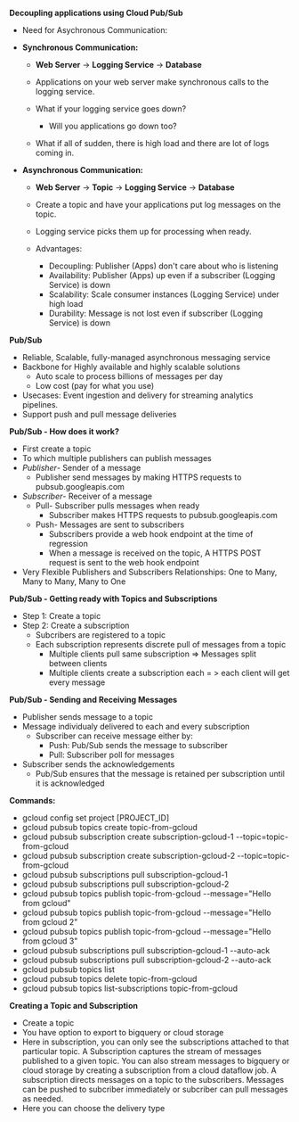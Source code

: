 **Decoupling applications using Cloud Pub/Sub**

- Need for Asychronous Communication:

- **Synchronous Communication:**

  - **Web Server** -> **Logging Service** -> **Database**

  - Applications on your web server make synchronous calls to the logging service.
  - What if your logging service goes down?
    - Will you applications go down too?
  - What if all of sudden, there is high load and there are lot of logs coming in.

- **Asynchronous Communication:**

  - **Web Server** -> **Topic** -> **Logging Service** -> **Database**

  - Create a topic and have your applications put log messages on the topic.
  - Logging service picks them up for processing when ready.
  - Advantages:
    - Decoupling: Publisher (Apps) don't care about who is listening
    - Availability: Publisher (Apps) up even if a subscriber (Logging Service) is down
    - Scalability: Scale consumer instances (Logging Service) under high load
    - Durability: Message is not lost even if subscriber (Logging Service) is down

**Pub/Sub**

- Reliable, Scalable, fully-managed asynchronous messaging service
- Backbone for Highly available and highly scalable solutions
  - Auto scale to process billions of messages per day
  - Low cost (pay for what you use)
- Usecases: Event ingestion and delivery for streaming analytics pipelines.
- Support push and pull message deliveries

**Pub/Sub - How does it work?**

- First create a topic
- To which multiple publishers can publish messages
- *Publisher*- Sender of a message
   - Publisher send messages by making HTTPS requests to pubsub.googleapis.com
- *Subscriber*- Receiver of a message
   - Pull- Subscriber pulls messages when ready
     - Subscriber makes HTTPS requests to pubsub.googleapis.com
   - Push- Messages are sent to subscribers
     - Subscribers provide a web hook endpoint at the time of regression
     - When a message is received on the topic, A HTTPS POST request is sent to the web hook endpoint
- Very Flexible Publishers and Subscribers Relationships: One to Many, Many to Many, Many to One

**Pub/Sub - Getting ready with Topics and Subscriptions**

- Step 1: Create a topic
- Step 2: Create a subscription
  - Subcribers are registered to a topic
  - Each subscription represents discrete pull of messages from a topic
    - Multiple clients pull same subscription => Messages split between clients
    - Multiple clients create a subscription each = > each client will get every message

**Pub/Sub - Sending and Receiving Messages**

- Publisher sends message to a topic
- Message individualy delivered to each and every subscription
  - Subscriber can receive message either by:
    - Push: Pub/Sub sends the message to subscriber
    - Pull: Subscriber poll for messages
- Subscriber sends the acknowledgements
  - Pub/Sub ensures that the message is retained per subscription until it is acknowledged

**Commands:**

- gcloud config set project [PROJECT_ID]
- gcloud pubsub topics create topic-from-gcloud
- gcloud pubsub subscription create subscription-gcloud-1 --topic=topic-from-gcloud
- gcloud pubsub subscription create subscription-gcloud-2 --topic=topic-from-gcloud
- gcloud pubsub subscriptions pull subscription-gcloud-1
- gcloud pubsub subscriptions pull subscription-gcloud-2
- gcloud pubsub topics publish topic-from-gcloud --message="Hello from gcloud"
- gcloud pubsub topics publish topic-from-gcloud --message="Hello from gcloud 2"
- gcloud pubsub topics publish topic-from-gcloud --message="Hello from gcloud 3"
- gcloud pubsub subscriptions pull subscription-gcloud-1 --auto-ack
- gcloud pubsub subscriptions pull subscription-gcloud-2 --auto-ack
- gcloud pubsub topics list
- gcloud pubsub topics delete topic-from-gcloud
- gcloud pubsub topics list-subscriptions topic-from-gcloud

**Creating a Topic and Subscription**

- Create a topic
- You have option to export to bigquery or cloud storage
- Here in subscription, you can only see the subscriptions attached to that particular topic. A Subscription captures the stream of messages published to a given topic. You can also stream messages to bigquery or cloud storage by creating a subscription from a cloud dataflow job. A subscription directs messages on a topic to the subscribers. Messages can be pushed to subcriber immediately or subcriber can pull messages as needed.
- Here you can choose the delivery type
